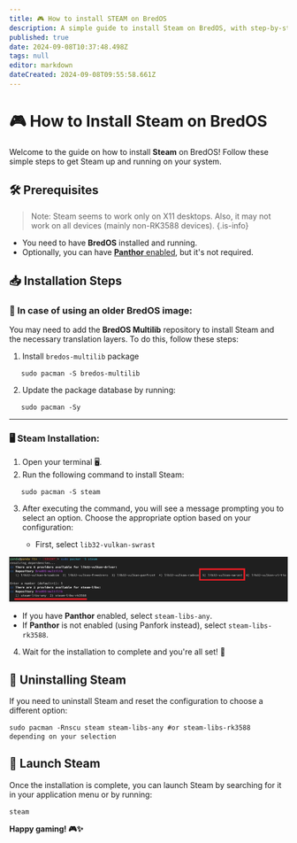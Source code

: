 ```yaml
---
title: 🎮 How to install STEAM on BredOS
description: A simple guide to install Steam on BredOS, with step-by-step instructions for both Panthor-enabled and non-Panthor configurations.
published: true
date: 2024-09-08T10:37:48.498Z
tags: null
editor: markdown
dateCreated: 2024-09-08T09:55:58.661Z
---
```


# 🎮 How to Install Steam on BredOS

Welcome to the guide on how to install **Steam** on BredOS! Follow these simple steps to get Steam up and running on your system.

## 🛠️ Prerequisites

> Note: Steam seems to work only on X11 desktops. Also, it may not work on all devices (mainly non-RK3588 devices).
> {.is-info}

- You need to have **BredOS** installed and running.
- Optionally, you can have [**Panthor** enabled](/en/how-to/how-to-setup-panthor), but it's not required.

## 📥 Installation Steps

### 🔄 In case of using an older BredOS image:

You may need to add the **BredOS Multilib** repository to install Steam and the necessary translation layers. To do this, follow these steps:

1. Install `bredos-multilib` package

```
   sudo pacman -S bredos-multilib
```

2. Update the package database by running:

```
   sudo pacman -Sy
```

---

### 🖥️ Steam Installation:

1. Open your terminal 🖥️.
2. Run the following command to install Steam:

```
   sudo pacman -S steam
```

3. After executing the command, you will see a message prompting you to select an option. Choose the appropriate option based on your configuration:

   - First, select `lib32-vulkan-swrast`

![steam\\\_libs\\\_selection.png](/steam_libs_selection.png)

- If you have **Panthor** enabled, select `steam-libs-any`.
- If **Panthor** is not enabled (using Panfork instead), select `steam-libs-rk3588`.

4. Wait for the installation to complete and you're all set! 🎉

## 🔄 Uninstalling Steam

If you need to uninstall Steam and reset the configuration to choose a different option:

```
sudo pacman -Rnscu steam steam-libs-any #or steam-libs-rk3588 depending on your selection
```

## 🚀 Launch Steam

Once the installation is complete, you can launch Steam by searching for it in your application menu or by running:

```
steam
```

**Happy gaming! 🎮✨**

